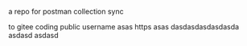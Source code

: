 a repo for postman collection sync

to gitee coding public username  asas https  asas
dasdasdasdasdasda
asdasd
asdasd
